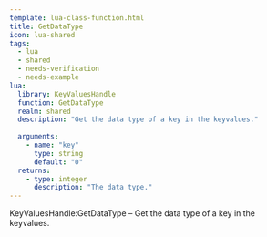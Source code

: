 ```yaml
---
template: lua-class-function.html
title: GetDataType
icon: lua-shared
tags:
  - lua
  - shared
  - needs-verification
  - needs-example
lua:
  library: KeyValuesHandle
  function: GetDataType
  realm: shared
  description: "Get the data type of a key in the keyvalues."
  
  arguments:
    - name: "key"
      type: string
      default: "0"
  returns:
    - type: integer
      description: "The data type."
---
```


<div class="lua__search__keywords">
KeyValuesHandle:GetDataType &#x2013; Get the data type of a key in the keyvalues.
</div>
